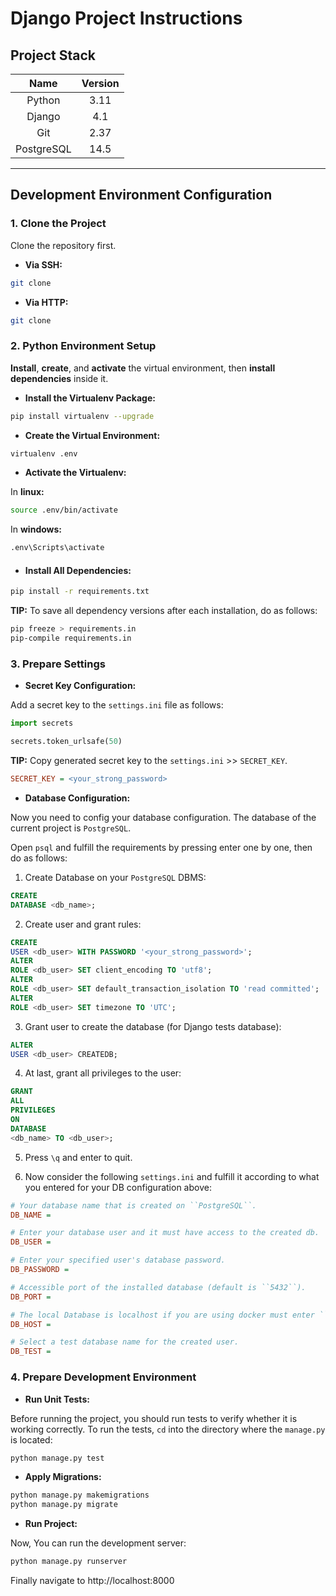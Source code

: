 # Django Project Instructions

## Project Stack

|    Name    | Version |
|:----------:|:------:|
|   Python   |  3.11  |
|   Django   |   4.1  |
|    Git     |  2.37  |
| PostgreSQL |  14.5  |

---

## Development Environment Configuration

### 1. Clone the Project

Clone the repository first.

* **Via SSH:**

```sh
git clone
```

* **Via HTTP:**

```sh
git clone 
```

### 2. Python Environment Setup

**Install**, **create**, and **activate** the virtual environment, then **install dependencies** inside it.

* **Install the Virtualenv Package:**

```sh
pip install virtualenv --upgrade
```

* **Create the Virtual Environment:**

```sh
virtualenv .env
```

* **Activate the Virtualenv:**

In **linux:**

```sh
source .env/bin/activate
```

In **windows:**

```sh
.env\Scripts\activate
```

* #### Install All Dependencies:

```sh
pip install -r requirements.txt
```

**TIP:** To save all dependency versions after each installation, do as follows:

```sh
pip freeze > requirements.in
pip-compile requirements.in
```

### 3. Prepare Settings

* **Secret Key Configuration:**

Add a secret key to the `settings.ini` file as follows:

```py
import secrets

secrets.token_urlsafe(50)
```

**TIP:** Copy generated secret key to the `settings.ini` >> `SECRET_KEY`.

```ini
SECRET_KEY = <your_strong_password>
```

* **Database Configuration:**

Now you need to config your database configuration. The database of the current project is `PostgreSQL`.

Open `psql` and fulfill the requirements by pressing enter one by one, then do as follows:

1. Create Database on your `PostgreSQL` DBMS:

```sql
CREATE
DATABASE <db_name>;
```

2. Create user and grant rules:

```sql
CREATE
USER <db_user> WITH PASSWORD '<your_strong_password>';
ALTER
ROLE <db_user> SET client_encoding TO 'utf8';
ALTER
ROLE <db_user> SET default_transaction_isolation TO 'read committed';
ALTER
ROLE <db_user> SET timezone TO 'UTC';
```

3. Grant user to create the database (for Django tests database):

```sql
ALTER
USER <db_user> CREATEDB;
```

4. At last, grant all privileges to the user:

```sql
GRANT
ALL
PRIVILEGES
ON
DATABASE
<db_name> TO <db_user>;
```

5. Press `\q` and enter to quit.

6. Now consider the following `settings.ini` and fulfill it
   according to what you entered for your DB configuration above:

```ini
# Your database name that is created on ``PostgreSQL``.
DB_NAME =

# Enter your database user and it must have access to the created db.
DB_USER =

# Enter your specified user's database password.
DB_PASSWORD =

# Accessible port of the installed database (default is ``5432``).
DB_PORT =

# The local Database is localhost if you are using docker must enter ``docker-service-name``.
DB_HOST =

# Select a test database name for the created user.
DB_TEST =
```

### 4. Prepare Development Environment

* **Run Unit Tests:**

Before running the project, you should run tests to verify whether it is working correctly.
To run the tests, `cd` into the directory where the `manage.py` is located:

```sh
python manage.py test
```

* **Apply Migrations:**

```sh
python manage.py makemigrations
python manage.py migrate
```

* **Run Project:**

Now, You can run the development server:

```sh
python manage.py runserver
```

Finally navigate to http://localhost:8000